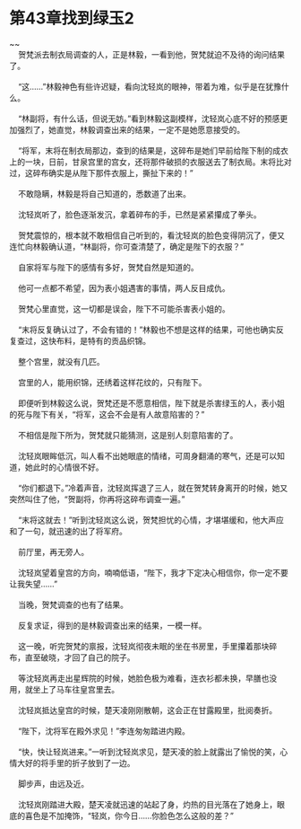 # 第43章找到绿玉2
~~<br>&nbsp;&nbsp;&nbsp;&nbsp;贺梵派去制衣局调查的人，正是林毅，一看到他，贺梵就迫不及待的询问结果了。<br><br>&nbsp;&nbsp;&nbsp;&nbsp;“这……”林毅神色有些许迟疑，看向沈轻岚的眼神，带着为难，似乎是在犹豫什么。<br><br>&nbsp;&nbsp;&nbsp;&nbsp;“林副将，有什么话，但说无妨。”看到林毅这副模样，沈轻岚心底不好的预感更加强烈了，她直觉，林毅调查出来的结果，一定不是她愿意接受的。<br><br>&nbsp;&nbsp;&nbsp;&nbsp;“将军，末将在制衣局那边，查到的结果是，这碎布是她们早前给陛下制的成衣上的一块，日前，甘泉宫里的宫女，还将那件破损的衣服送去了制衣局。末将比对过，这碎布确实是从陛下那件衣服上，撕扯下来的！”<br><br>&nbsp;&nbsp;&nbsp;&nbsp;不敢隐瞒，林毅是将自己知道的，悉数道了出来。<br><br>&nbsp;&nbsp;&nbsp;&nbsp;沈轻岚听了，脸色逐渐发沉，拿着碎布的手，已然是紧紧攥成了拳头。<br><br>&nbsp;&nbsp;&nbsp;&nbsp;贺梵震惊的，根本就不敢相信自己听到的，看沈轻岚的脸色变得阴沉了，便又连忙向林毅确认道，“林副将，你可查清楚了，确定是陛下的衣服？”<br><br>&nbsp;&nbsp;&nbsp;&nbsp;自家将军与陛下的感情有多好，贺梵自然是知道的。<br><br>&nbsp;&nbsp;&nbsp;&nbsp;他可一点都不希望，因为表小姐遇害的事情，两人反目成仇。<br><br>&nbsp;&nbsp;&nbsp;&nbsp;贺梵心里直觉，这一切都是误会，陛下不可能杀害表小姐的。<br><br>&nbsp;&nbsp;&nbsp;&nbsp;“末将反复确认过了，不会有错的！”林毅也不想是这样的结果，可他也确实反复查过，这快布料，是特有的贡品织锦。<br><br>&nbsp;&nbsp;&nbsp;&nbsp;整个宫里，就没有几匹。<br><br>&nbsp;&nbsp;&nbsp;&nbsp;宫里的人，能用织锦，还绣着这样花纹的，只有陛下。<br><br>&nbsp;&nbsp;&nbsp;&nbsp;即便听到林毅这么说，贺梵还是不愿意相信，陛下就是杀害绿玉的人，表小姐的死与陛下有关，“将军，这会不会是有人故意陷害的？”<br><br>&nbsp;&nbsp;&nbsp;&nbsp;不相信是陛下所为，贺梵就只能猜测，这是别人刻意陷害的了。<br><br>&nbsp;&nbsp;&nbsp;&nbsp;沈轻岚眼眸低沉，叫人看不出她眼底的情绪，可周身翻涌的寒气，还是可以知道，她此时的心情很不好。<br><br>&nbsp;&nbsp;&nbsp;&nbsp;“你们都退下。”冷着声音，沈轻岚挥退了三人，就在贺梵转身离开的时候，她又突然叫住了他，“贺副将，你再将这碎布调查一遍。”<br><br>&nbsp;&nbsp;&nbsp;&nbsp;“末将这就去！”听到沈轻岚这么说，贺梵担忧的心情，才堪堪缓和，他大声应和了一句，就迅速的出了将军府。<br><br>&nbsp;&nbsp;&nbsp;&nbsp;前厅里，再无旁人。<br><br>&nbsp;&nbsp;&nbsp;&nbsp;沈轻岚望着皇宫的方向，喃喃低语，“陛下，我才下定决心相信你，你一定不要让我失望……”<br><br>&nbsp;&nbsp;&nbsp;&nbsp;当晚，贺梵调查的也有了结果。<br><br>&nbsp;&nbsp;&nbsp;&nbsp;反复求证，得到的是林毅调查出来的结果，一模一样。<br><br>&nbsp;&nbsp;&nbsp;&nbsp;这一晚，听完贺梵的禀报，沈轻岚彻夜未眠的坐在书房里，手里攥着那块碎布，直至破晓，才回了自己的院子。<br><br>&nbsp;&nbsp;&nbsp;&nbsp;等沈轻岚再走出星辉院的时候，她脸色极为难看，连衣衫都未换，早膳也没用，就坐上了马车往皇宫里去。<br><br>&nbsp;&nbsp;&nbsp;&nbsp;沈轻岚抵达皇宫的时候，楚天凌刚刚散朝，这会正在甘露殿里，批阅奏折。<br><br>&nbsp;&nbsp;&nbsp;&nbsp;“陛下，沈将军在殿外求见！”李连匆匆踏进内殿。<br><br>&nbsp;&nbsp;&nbsp;&nbsp;“快，快让轻岚进来。”一听到沈轻岚求见，楚天凌的脸上就露出了愉悦的笑，心情大好的将手里的折子放到了一边。<br><br>&nbsp;&nbsp;&nbsp;&nbsp;脚步声，由远及近。<br><br>&nbsp;&nbsp;&nbsp;&nbsp;沈轻岚刚踏进大殿，楚天凌就迅速的站起了身，灼热的目光落在了她身上，眼底的喜色是不加掩饰，“轻岚，你今日……你脸色怎么这般的差？”<br><br>
                    

<script>_fwqdsqadxfw()</script>
<div><script>_dfwf1dw();</script></div>
<div><script>_dfwf1agdw();</script></div>
                